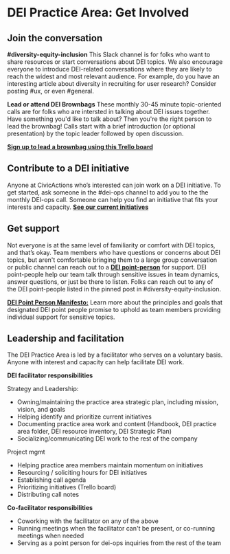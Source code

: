 # DEI Practice Area: Get Involved

## Join the conversation

**#diversity-equity-inclusion**
This Slack channel is for folks who want to share resources or start conversations about DEI topics. We also encourage everyone to introduce DEI-related conversations where they are likely to reach the widest and most relevant audience. For example, do you have an interesting article about diversity in recruiting for user research? Consider posting  #ux, or even #general. 

**Lead or attend DEI Brownbags**
These monthly 30-45 minute topic-oriented calls are for folks who are intersted in talking about DEI issues together. Have something you'd like to talk about? Then you're the right person to lead the brownbag! Calls start with a brief introduction (or optional presentation) by the topic leader followed by open discussion.

**[Sign up to lead a brownbag using this Trello board](https://trello.com/b/DooWcXUf/dei-brownbag)**


## Contribute to a DEI initiative
Anyone at CivicActions who’s interested can join work on a DEI initiative. To get started, ask someone in the #dei-ops channel to add you to the the monthly DEI-ops call. Someone can help you find an initiative that fits your interests and capacity.
**[See our current initiatives](https://trello.com/b/rZU8LXW2/diversity-equity-inclusion-dei-initiatives)**

## Get support
Not everyone is at the same level of familiarity or comfort with DEI topics, and that’s okay. Team members who have questions or concerns about DEI topics, but aren't comfortable bringing them to a large group conversation or public channel can reach out to a **[DEI point-person](https://trello.com/c/5XyeNrfZ/109-dei-point-people)** for support. DEI point-people help our team talk through sensitive issues in team dynamics, answer questions, or just be there to listen. Folks can reach out to any of the DEI point-people listed in the pinned post in #diversity-equity-inclusion. 

**[DEI Point Person Manifesto:](https://docs.google.com/document/d/11wQ-hlk9QWTan24rm5xwKvode_2s8gOLQzrI-7GObFI/edit)** Learn more about the principles and goals that designated DEI point people promise to uphold as team members providing individual support for sensitive topics.

## Leadership and facilitation
The DEI Practice Area is led by a facilitator who serves on a voluntary basis. Anyone with interest and capacity can help facilitate DEI work. 

**DEI facilitator responsibilities** 


Strategy and Leadership:

+   Owning/maintaining the practice area strategic plan, including mission, vision, and goals
+   Helping identify and prioritize current initiatives 
+   Documenting practice area work and content (Handbook, DEI practice area folder, DEI resource inventory, DEI Strategic Plan)
+   Socializing/communicating DEI work to the rest of the company

Project mgmt

+   Helping practice area members maintain momentum on initiatives
+   Resourcing / soliciting hours for DEI initiatives
+   Establishing call agenda
+   Prioritizing initiatives (Trello board)
+   Distributing call notes


**Co-facilitator responsibilities**

+   Coworking with the facilitator on any of the above 
+   Running meetings when the facilitator can't be present, or co-running meetings when needed
+   Serving as a point person for dei-ops inquiries from the rest of the team






